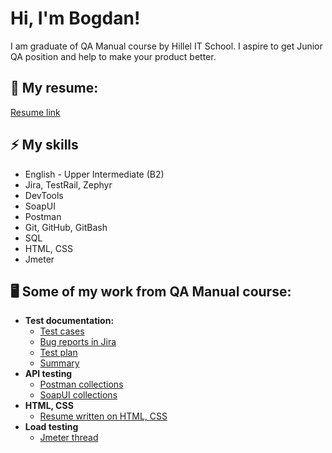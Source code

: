 <h1>Hi, I'm Bogdan! <br/></h1>
<p> I am graduate of QA Manual course by Hillel IT School. I aspire to get Junior QA position and help to make your product better. <p/p>

<h2>📝 My resume:</h2>
<a href = "https://github.com/Bogdan0297/Bogdan-Petrusyov/blob/bogdan/Resume%20PDF/CV_Bogdan_Petrusyov_QA_Engineer.pdf"> Resume link </a>

<h2>⚡ My skills</h2>

- English - Upper Intermediate (B2)
- Jira, TestRail, Zephyr
- DevTools
- SoapUI
- Postman
- Git, GitHub, GitBash
- SQL
- HTML, CSS
- Jmeter

<h2> 🖥️ Some of my work from QA Manual course:</h2>

- <b>Test documentation:</b>
  - [Test cases](https://docs.google.com/spreadsheets/d/1eTWzeFhYfvHJ-_tyhr84Rkmu33uykPn3mQUkWN0Fpn4/edit#gid=955615526)<br>
  - [Bug reports in Jira](https://github.com/Bogdan0297/Bogdan-Petrusyov/blob/bogdan/Jira%20bug%20reports/Bug_reports_bogdan_petrusyov.pdf)<br>
  - [Test plan](https://docs.google.com/document/d/17WmHmB6MntYR9Jn0cDFoQyTBHMpayUjPCyyu3mbk5P4/edit)<br>
  - [Summary](https://docs.google.com/spreadsheets/d/1eTWzeFhYfvHJ-_tyhr84Rkmu33uykPn3mQUkWN0Fpn4/edit?usp=sharing)<br>
- <b>API testing</b>
  - [Postman collections](https://github.com/Bogdan0297/Bogdan-Petrusyov/tree/bogdan/Postman%20collections)<br>
  - [SoapUI collections](https://github.com/Bogdan0297/Bogdan-Petrusyov/tree/bogdan/SoapUI)<br>
- <b>HTML, CSS</b>
  - [Resume written on HTML, CSS](https://github.com/Bogdan0297/Bogdan-Petrusyov/blob/bogdan/Resume/Bogdan%20Petrusyov%20Resume.html)<br>
- <b> Load testing</b>
  - [Jmeter thread](https://github.com/Bogdan0297/Bogdan-Petrusyov/blob/bogdan/Jmeter%20Thread/Petrusyov_homework.jmx)<br>
